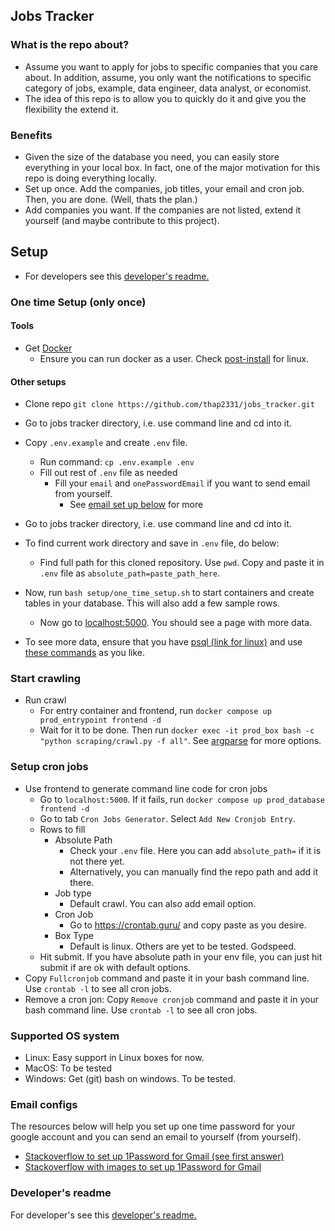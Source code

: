 ## Jobs Tracker

### What is the repo about?

- Assume you want to apply for jobs to specific companies that you care about. In addition, assume, you only want the notifications to specific category of jobs, example, data engineer, data analyst, or economist.
- The idea of this repo is to allow you to quickly do it and give you the flexibility the extend it.

### Benefits

- Given the size of the database you need, you can easily store everything in your local box. In fact, one of the major motivation for this repo is doing everything locally.
- Set up once. Add the companies, job titles, your email and cron job. Then, you are done. (Well, thats the plan.)
- Add companies you want. If the companies are not listed, extend it yourself (and maybe contribute to this project).

## Setup

-   For developers see this [developer's readme.](/developer_readme.md)

### One time Setup (only once)
#### Tools
- Get [Docker](https://docs.docker.com/get-docker/)
    - Ensure you can run docker as a user. Check [post-install](https://docs.docker.com/engine/install/linux-postinstall/) for linux.

#### Other setups
- Clone repo `git clone https://github.com/thap2331/jobs_tracker.git`
- Go to jobs tracker directory, i.e. use command line and cd into it.
- Copy `.env.example` and create `.env` file. 
    - Run command: `cp .env.example .env`
    - Fill out rest of `.env` file as needed
        - Fill your `email` and `onePasswordEmail` if you want to send email from yourself.
            - See [email set up below](#email-configs) for more

- Go to jobs tracker directory, i.e. use command line and cd into it.
- To find current work directory and save in `.env` file, do below:
    - Find full path for this cloned repository. Use `pwd`. Copy and paste it in `.env` file as `absolute_path=paste_path_here`.
- Now, run `bash setup/one_time_setup.sh` to start containers and create tables in your database.
  This will also add a few sample rows.
  - Now go to [localhost:5000](http://localhost:5000/). You should see a page with more data. 
- To see more data, ensure that you have [psql (link for linux)](https://www.postgresql.org/download/linux/) and use [these commands](/setup/command_line_cmds.sh) as you like.

### Start crawling
- Run crawl
    - For entry container and frontend, run `docker compose up prod_entrypoint frontend -d`
  - Wait for it to be done. Then run `docker exec -it prod_box bash -c "python scraping/crawl.py -f all"`. See [argparse](/scraping/crawl.py) for more options.


### Setup cron jobs
- Use frontend to generate command line code for cron jobs
    - Go to `localhost:5000`. If it fails, run `docker compose up prod_database frontend -d`
    - Go to tab `Cron Jobs Generator`.  Select `Add New Cronjob Entry`.
    - Rows to fill
        - Absolute Path
            - Check your `.env` file. Here you can add `absolute_path=` if it is not there yet.
            - Alternatively, you can manually find the repo path and add it there.
        - Job type
            - Default crawl. You can also add email option.
        - Cron Job
            - Go to https://crontab.guru/ and copy paste as you desire.
        - Box Type
            - Default is linux. Others are yet to be tested. Godspeed.
    - Hit submit. If you have absolute path in your env file, you can just hit submit if are ok with default options.
- Copy `Fullcronjob` command and paste it in your bash command line. Use `crontab -l` to see all cron jobs.
- Remove a cron jon: Copy `Remove cronjob` command and paste it in your bash command line. Use `crontab -l` to see all cron jobs.

### Supported OS system

- Linux: Easy support in Linux boxes for now.
- MacOS: To be tested
- Windows: Get (git) bash on windows. To be tested.


### Email configs
The resources below will help you set up one time password for your google account and you can send an email to yourself (from yourself).
- [Stackoverflow to set up 1Password for Gmail (see first answer)](https://stackoverflow.com/questions/73026671/how-do-i-now-since-june-2022-send-an-email-via-gmail-using-a-python-script)
- [Stackoverflow with images to set up 1Password for Gmail](https://stackoverflow.com/questions/72478573/how-to-send-an-email-using-python-after-googles-policy-update-on-not-allowing-j
)

### Developer's readme
For developer's see this [developer's readme.](/developer_readme.md)